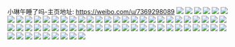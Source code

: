 小琳午睡了吗-主页地址: https://weibo.com/u/7369298089 
![](https://wx4.sinaimg.cn/mw2000/0082IP4Bgy1h9k1cr0ff5j31s12p3kjm.jpg) 
![](https://wx4.sinaimg.cn/mw2000/0082IP4Bgy1h9k1cmoru8j329o30wu0x.jpg) 
![](https://wx4.sinaimg.cn/mw2000/0082IP4Bgy1h9k1cnugr3j31vk2i2b2a.jpg) 
![](https://wx4.sinaimg.cn/mw2000/0082IP4Bgy1h9k1ctxr2zj31o0280u0x.jpg) 
![](https://wx4.sinaimg.cn/mw2000/0082IP4Bgy1h9k1cwico4j31o0280x6p.jpg) 
![](https://wx4.sinaimg.cn/mw2000/0082IP4Bgy1h9k1cx15m2j30zq1lcwwc.jpg) 
![](https://wx4.sinaimg.cn/mw2000/0082IP4Bgy1h9k1czrygoj31o0280kjl.jpg) 
![](https://wx4.sinaimg.cn/mw2000/0082IP4Bgy1h9k1d0jteoj31hc140kcf.jpg) 
![](https://wx4.sinaimg.cn/mw2000/0082IP4Bgy1h9k1d1y8z2j322j22je7g.jpg) 
![](https://wx4.sinaimg.cn/mw2000/0082IP4Bgy1h8oqkcz249j31o0280u0x.jpg) 
![](https://wx4.sinaimg.cn/mw2000/0082IP4Bgy1h8oqkfiva0j31o0280x6p.jpg) 
![](https://wx4.sinaimg.cn/mw2000/0082IP4Bgy1h8oqkhqqvkj31jl223qv5.jpg) 
![](https://wx4.sinaimg.cn/mw2000/0082IP4Bgy1h8oqkkmfnvj31o0280qv5.jpg) 
![](https://wx4.sinaimg.cn/mw2000/0082IP4Bgy1h8oqkn7fltj31o0280npd.jpg) 
![](https://wx4.sinaimg.cn/mw2000/0082IP4Bgy1h8oqkpht1nj32801o0qv5.jpg) 
![](https://wx4.sinaimg.cn/mw2000/0082IP4Bgy1h8oqka6fytj31o01o0hdt.jpg) 
![](https://wx4.sinaimg.cn/mw2000/0082IP4Bgy1h8oqkscn6fj31mw26ix6p.jpg) 
![](https://wx4.sinaimg.cn/mw2000/0082IP4Bgy1h8oqkuznttj31fv1x5npd.jpg) 
![](https://wx4.sinaimg.cn/mw2000/0082IP4Bgy1h79ix5b8opj30u0140k0s.jpg) 
![](https://wx4.sinaimg.cn/mw2000/0082IP4Bgy1h79ix6aonlj30u01fu7bt.jpg) 
![](https://wx4.sinaimg.cn/mw2000/0082IP4Bgy1h79ix6vyasj30qn1bcjvr.jpg) 
![](https://wx4.sinaimg.cn/mw2000/0082IP4Bgy1h6rgkt77xmj30u019xwr2.jpg) 
![](https://wx4.sinaimg.cn/mw2000/0082IP4Bgy1h6rgkuc4aaj30u0190wn4.jpg) 
![](https://wx4.sinaimg.cn/mw2000/0082IP4Bgy1h6rgkv1sltj30s90z4439.jpg) 
![](https://wx4.sinaimg.cn/mw2000/0082IP4Bgy1h6rgkvx2wnj30u014143g.jpg) 
![](https://wx4.sinaimg.cn/mw2000/0082IP4Bgy1h6rgkwm1pnj30u014naf8.jpg) 
![](https://wx4.sinaimg.cn/mw2000/0082IP4Bgy1h6rgkx8k7zj30u0140dk8.jpg) 
![](https://wx4.sinaimg.cn/mw2000/0082IP4Bgy1h6rgky8gvfj30u0190djt.jpg) 
![](https://wx4.sinaimg.cn/mw2000/0082IP4Bgy1h6rgkyyqqxj30u0140afv.jpg) 
![](https://wx4.sinaimg.cn/mw2000/0082IP4Bgy1h6rgkzygvwj30u014042p.jpg) 
![](https://wx4.sinaimg.cn/mw2000/0082IP4Bgy1h6rgl17qgcj30u0140tih.jpg) 
![](https://wx4.sinaimg.cn/mw2000/0082IP4Bgy1h6rgl2pgojj30u0140amm.jpg) 
![](https://wx4.sinaimg.cn/mw2000/0082IP4Bly1h5334vq6raj30u01t0tjq.jpg) 
![](https://wx4.sinaimg.cn/mw2000/0082IP4Bly1h5334xpuvej30u014iws0.jpg) 
![](https://wx4.sinaimg.cn/mw2000/0082IP4Bly1h5334zg2gvj30u0140n5y.jpg) 
![](https://wx4.sinaimg.cn/mw2000/0082IP4Bly1h53350scyrj30u014047s.jpg) 
![](https://wx4.sinaimg.cn/mw2000/0082IP4Bly1h5334oj6bmj30u01417cs.jpg) 
![](https://wx4.sinaimg.cn/mw2000/0082IP4Bly1h5334qq11fj30u0141ann.jpg) 
![](https://wx4.sinaimg.cn/mw2000/0082IP4Bly1h5334sh6crj30u01t0tjw.jpg) 
![](https://wx4.sinaimg.cn/mw2000/0082IP4Bly1h5334u6180j30u01t0497.jpg) 
![](https://wx4.sinaimg.cn/mw2000/0082IP4Bly1h4zrqz6p90j30u013zqev.jpg) 
![](https://wx4.sinaimg.cn/mw2000/0082IP4Bly1h4zrqzs1rlj31400u0qcm.jpg) 
![](https://wx4.sinaimg.cn/mw2000/0082IP4Bly1h4zrr0batgj30u0140gqj.jpg) 
![](https://wx4.sinaimg.cn/mw2000/0082IP4Bly1h4zrr0v0iaj30u014014b.jpg) 
![](https://wx4.sinaimg.cn/mw2000/0082IP4Bly1h4zrr1hm5sj30u01a7nbb.jpg) 
![](https://wx4.sinaimg.cn/mw2000/0082IP4Bly1h4zrr21506j30u0140drh.jpg) 
![](https://wx4.sinaimg.cn/mw2000/0082IP4Bly1h4zrr2mwfcj30u0190wsx.jpg) 
![](https://wx4.sinaimg.cn/mw2000/0082IP4Bly1h4zrr34vxej30u00unk1f.jpg) 
![](https://wx4.sinaimg.cn/mw2000/0082IP4Bly1h4zrqy18s6j30u0140wpy.jpg) 
![](https://wx4.sinaimg.cn/mw2000/0082IP4Bly1h4zrr3ka1tj30u0140akg.jpg) 
![](https://wx4.sinaimg.cn/mw2000/0082IP4Bly1h4rkke3318j31p529je81.jpg) 
![](https://wx4.sinaimg.cn/mw2000/0082IP4Bly1h4rkksigh8j32c02c01ky.jpg) 
![](https://wx4.sinaimg.cn/mw2000/0082IP4Bly1h4rkkue695j32c02c0e82.jpg) 
![](https://wx4.sinaimg.cn/mw2000/0082IP4Bly1h4rkkxmcs6j32c02c0e83.jpg) 
![](https://wx4.sinaimg.cn/mw2000/0082IP4Bly1h4rkkafygxj32bc2bcnpf.jpg) 
![](https://wx4.sinaimg.cn/mw2000/0082IP4Bly1h4rkkzkggbj30u00yqam1.jpg) 
![](https://wx4.sinaimg.cn/mw2000/0082IP4Bly1h4rkl1e8zdj32c02c0qv6.jpg) 
![](https://wx4.sinaimg.cn/mw2000/0082IP4Bgy1h4ihwp6fj2j30yl12d7ie.jpg) 
![](https://wx4.sinaimg.cn/mw2000/0082IP4Bgy1h4ihwsq0w2j325j2ve4qq.jpg) 
![](https://wx4.sinaimg.cn/mw2000/0082IP4Bgy1h4ihx078duj32c03401l3.jpg) 
![](https://wx4.sinaimg.cn/mw2000/0082IP4Bgy1h4ihx24lq7j32082obb2a.jpg) 
![](https://wx4.sinaimg.cn/mw2000/0082IP4Bgy1h4hvlpspk9j31kj23d4qq.jpg) 
![](https://wx4.sinaimg.cn/mw2000/0082IP4Bgy1h4hvlsngojj328v28vhdu.jpg) 
![](https://wx4.sinaimg.cn/mw2000/0082IP4Bgy1h24qu05l87j32560zohdt.jpg) 
![](https://wx4.sinaimg.cn/mw2000/0082IP4Bgy1h1pwpg96uoj317r19ntuv.jpg) 
